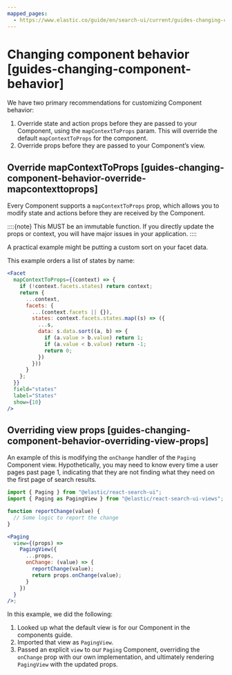 ```yaml
---
mapped_pages:
  - https://www.elastic.co/guide/en/search-ui/current/guides-changing-component-behavior.html
---
```


# Changing component behavior [guides-changing-component-behavior]

We have two primary recommendations for customizing Component behavior:

1. Override state and action props before they are passed to your Component, using the `mapContextToProps` param. This will override the default `mapContextToProps` for the component.
2. Override props before they are passed to your Component’s view.

## Override mapContextToProps [guides-changing-component-behavior-override-mapcontexttoprops]

Every Component supports a `mapContextToProps` prop, which allows you to modify state and actions before they are received by the Component.

::::{note}
This MUST be an immutable function. If you directly update the props or context, you will have major issues in your application.
::::

A practical example might be putting a custom sort on your facet data.

This example orders a list of states by name:

```jsx
<Facet
  mapContextToProps={(context) => {
    if (!context.facets.states) return context;
    return {
      ...context,
      facets: {
        ...(context.facets || {}),
        states: context.facets.states.map((s) => ({
          ...s,
          data: s.data.sort((a, b) => {
            if (a.value > b.value) return 1;
            if (a.value < b.value) return -1;
            return 0;
          })
        }))
      }
    };
  }}
  field="states"
  label="States"
  show={10}
/>
```

## Overriding view props [guides-changing-component-behavior-overriding-view-props]

An example of this is modifying the `onChange` handler of the `Paging` Component view. Hypothetically, you may need to know every time a user pages past page 1, indicating that they are not finding what they need on the first page of search results.

```jsx
import { Paging } from "@elastic/react-search-ui";
import { Paging as PagingView } from "@elastic/react-search-ui-views";

function reportChange(value) {
  // Some logic to report the change
}

<Paging
  view={(props) =>
    PagingView({
      ...props,
      onChange: (value) => {
        reportChange(value);
        return props.onChange(value);
      }
    })
  }
/>;
```

In this example, we did the following:

1. Looked up what the default view is for our Component in the components guide.
2. Imported that view as `PagingView`.
3. Passed an explicit `view` to our `Paging` Component, overriding the `onChange` prop with our own implementation, and ultimately rendering `PagingView` with the updated props.
